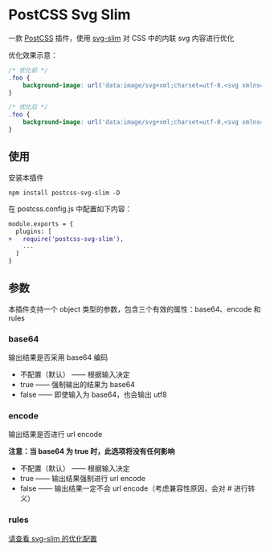 # PostCSS Svg Slim

一款 [PostCSS](https://github.com/postcss/postcss) 插件，使用 [svg-slim](https://github.com/benboba/svg-slim) 对 CSS 中的内联 svg 内容进行优化

优化效果示意：

```css
/* 优化前 */
.foo {
    background-image: url('data:image/svg+xml;charset=utf-8,<svg xmlns="http://www.w3.org/2000/svg"><rect width="100px" height="100px" fill="#ff0000"></rect></svg>');
}
```

```css
/* 优化后 */
.foo {
    background-image: url('data:image/svg+xml;charset=utf-8,<svg xmlns="http://www.w3.org/2000/svg"><path fill="red" d="M0,0H1e2V1e2H0z"/></svg>');
}
```

## 使用

安装本插件

```
npm install postcss-svg-slim -D
```

在 postcss.config.js 中配置如下内容：

```diff
module.exports = {
  plugins: [
+   require('postcss-svg-slim'),
    ...
  ]
}
```

## 参数

本插件支持一个 object 类型的参数，包含三个有效的属性：base64、encode 和 rules

### base64

输出结果是否采用 base64 编码

* 不配置（默认） —— 根据输入决定
* true —— 强制输出的结果为 base64
* false —— 即使输入为 base64，也会输出 utf8

### encode

输出结果是否进行 url encode

**注意：当 base64 为 true 时，此选项将没有任何影响**

* 不配置（默认） —— 根据输入决定
* true —— 输出结果强制进行 url encode
* false —— 输出结果一定不会 url encode（考虑兼容性原因，会对 # 进行转义）

### rules

[请查看 svg-slim 的优化配置](https://github.com/benboba/svg-slim)
